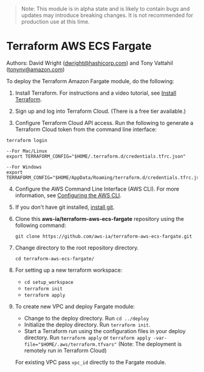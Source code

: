 > Note: This module is in alpha state and is likely to contain bugs and updates may introduce breaking changes. It is not recommended for production use at this time.
# Terraform AWS ECS Fargate
Authors: David Wright (dwright@hashicorp.com) and Tony Vattahil (tonynv@amazon.com)

To deploy the Terraform Amazon Fargate module, do the following:

1. Install Terraform. For instructions and a video tutorial, see [Install Terraform](https://learn.hashicorp.com/tutorials/terraform/install-cli). 

2. Sign up and log into Terraform Cloud. (There is a free tier available.)

3. Configure Terraform Cloud API access. Run the following to generate a Terraform Cloud token from the command line interface:
```
terraform login

--For Mac/Linux
export TERRAFORM_CONFIG="$HOME/.terraform.d/credentials.tfrc.json"

--For Windows
export TERRAFORM_CONFIG="$HOME/AppData/Roaming/terraform.d/credentials.tfrc.json"
```

4. Configure the AWS Command Line Interface (AWS CLI). For more information, see [Configuring the AWS CLI](https://docs.aws.amazon.com/cli/latest/userguide/cli-chap-configure.html).

5. If you don't have git installed, [install git](https://git-scm.com/book/en/v2/Getting-Started-Installing-Git). 

6. Clone this **aws-ia/terraform-aws-ecs-fargate** repository using the following command:

   `git clone https://github.com/aws-ia/terraform-aws-ecs-fargate.git`

7. Change directory to the root repository directory.

   `cd terraform-aws-ecs-fargate/`

8. For setting up a new terraform workspace:
   
      - `cd setup_workspace`
      - `terraform init`
      - `terraform apply`

9. To create new VPC and deploy Fargate module:
      - Change to the deploy directory. Run `cd ../deploy`
      - Initialize the deploy directory. Run `terraform init`.
      - Start a Terraform run using the configuration files in your deploy directory. Run `terraform apply`  or `terraform apply -var-file="$HOME/.aws/terraform.tfvars"` (Note: The deployment is remotely run in Terraform Cloud)
   
   For existing VPC pass `vpc_id` directly to the Fargate module.
